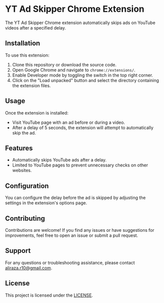 # YT Ad Skipper Chrome Extension

The YT Ad Skipper Chrome extension automatically skips ads on YouTube videos after a specified delay.

## Installation

To use this extension:

1. Clone this repository or download the source code.
2. Open Google Chrome and navigate to `chrome://extensions/`.
3. Enable Developer mode by toggling the switch in the top right corner.
4. Click on the "Load unpacked" button and select the directory containing the extension files.

## Usage

Once the extension is installed:

- Visit YouTube page with an ad before or during a video.
- After a delay of 5 seconds, the extension will attempt to automatically skip the ad.

## Features

- Automatically skips YouTube ads after a delay.
- Limited to YouTube pages to prevent unnecessary checks on other websites.

## Configuration

You can configure the delay before the ad is skipped by adjusting the settings in the extension's options page.

## Contributing

Contributions are welcome! If you find any issues or have suggestions for improvements, feel free to open an issue or submit a pull request.

## Support

For any questions or troubleshooting assistance, please contact [aliraza.r10@gmail.com](mailto:aliraza.r10@gmail.com).

## License

This project is licensed under the [LICENSE](LICENSE).
